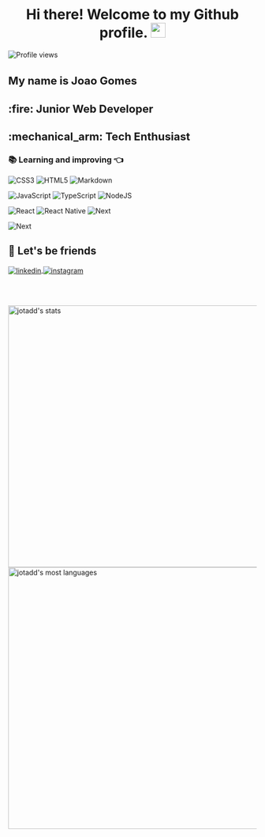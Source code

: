 <h1 align="center">Hi there! Welcome to my Github profile. <img src="https://raw.githubusercontent.com/kaueMarques/kaueMarques/master/hi.gif" height="30px"></h1>
<p align="left"> <img src="https://komarev.com/ghpvc/?username=jotadd&color=blue" alt="Profile views" /> </p>

<h2  style="font-size: 22px">My name is Joao Gomes </h2>
<h3  style="font-size: 22px">:fire: Junior Web Developer </h3>
<h3  style="font-size: 22px">:mechanical_arm: Tech Enthusiast </h3>

### 📚 Learning and improving 👈

![CSS3](https://img.shields.io/badge/css3-%231572B6.svg?style=for-the-badge&logo=css3&logoColor=white)
![HTML5](https://img.shields.io/badge/html5-%23E34F26.svg?style=for-the-badge&logo=html5&logoColor=white)
![Markdown](https://img.shields.io/badge/markdown-%23000000.svg?style=for-the-badge&logo=markdown&logoColor=white)

![JavaScript](https://img.shields.io/badge/javascript-%23323330.svg?style=for-the-badge&logo=javascript&logoColor=%23F7DF1E)
![TypeScript](https://img.shields.io/badge/typescript-%23007ACC.svg?style=for-the-badge&logo=typescript&logoColor=white)
![NodeJS](https://img.shields.io/badge/node.js-6DA55F?style=for-the-badge&logo=node.js&logoColor=white)

![React](https://img.shields.io/badge/react-%2320232a.svg?style=for-the-badge&logo=react&logoColor=%2361DAFB)
![React Native](https://img.shields.io/badge/react_native-%2320232a.svg?style=for-the-badge&logo=react&logoColor=%2361DAFB)
![Next](https://img.shields.io/badge/Next.JS-20232A?style=for-the-badge&logo=next.js&logoColor=white)

![Next](https://img.shields.io/badge/Jest-20232A?style=for-the-badge&logo=jest&logoColor=green)

## 🤝 Let's be friends

<a href="https://linkedin.com/in/jotadd" target="_blank">
  <img align="center" src="https://img.shields.io/badge/-JotaDD-05122A?style=flat&logo=linkedin" alt="linkedin"/>
</a>

<a href="https://instagram.com/jotadd" target="_blank">
 <img align="center" src="https://img.shields.io/badge/-JotaDD-05122A?style=flat&logo=instagram" alt="instagram"/>
</a>
</p>


<br><br>

<p align="left">
<img width="530em" src="https://github-readme-stats.vercel.app/api?username=jotadd&show_icons=true&theme=react" alt="jotadd's stats"/>
<img width="530em" src="https://github-readme-stats.vercel.app/api/top-langs/?username=jotadd&layout=compact&theme=react" alt="jotadd's most languages"/>
</p>

<br>
